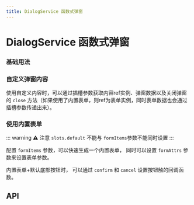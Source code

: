 ```yaml
---
title: DialogService 函数式弹窗
---
```


# DialogService 函数式弹窗

<leadInto name="showDialog" />

### 基础用法

<demo path="./def.vue" />

### 自定义弹窗内容

<demo path="./custom_base.vue" />

使用自定义内容时，可以通过插槽参数获取内容ref实例、弹窗数据以及关闭弹窗的 `close` 方法（如果使用了内置表单，则ref为表单实例，同时表单数据也会通过插槽参数传递出来）。

<demo path="./custom.vue" />

### 使用内置表单

::: warning ⚠️ 注意
`slots.default` 不能与 `formItems`参数不能同时设置
:::

配置 `formItems` 参数，可以快速生成一个内置表单， 同时可以设置 `formAttrs` 参数来设置表单参数。
<demo path="./default_form.vue" />

内置表单+默认底部按钮时， 可以通过 `confirm` 和 `cancel` 设置按钮触的回调函数。

<demo path="./default_callback.vue" />

## API

<API src="./dialog_service.json" lang="zh"></API>